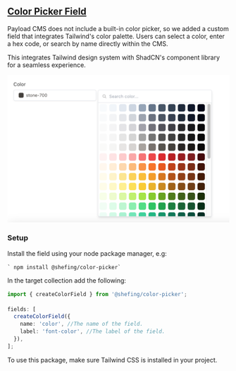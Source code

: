 ## [Color Picker Field ](./src/index.ts)

Payload CMS does not include a built-in color picker, so we added a custom field that integrates Tailwind's color palette. Users can select a color, enter a hex code, or search by name directly within the CMS.

This integrates Tailwind design system with ShadCN's component library for a seamless experience.

![img1.png](./images/img1.png)

### Setup

Install the field using your node package manager, e.g:

    ` npm install @shefing/color-picker`

In the target collection add the following:

```typescript
import { createColorField } from '@shefing/color-picker';

fields: [
  createColorField({
    name: 'color', //The name of the field.
    label: 'font-color', //The label of the field.
  }),
];
```

To use this package, make sure Tailwind CSS is installed in your project.

